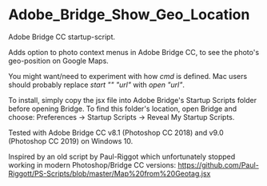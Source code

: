# Adobe_Bridge_Show_Geo_Location

Adobe Bridge CC startup-script.

Adds option to photo context menus in Adobe Bridge CC, to see the photo's geo-position on Google Maps.

You might want/need to experiment with how _cmd_ is defined. Mac users should probably replace _start "" "url"_ with _open "url"_.

To install, simply copy the jsx file into Adobe Bridge's Startup Scripts folder before opening Bridge. To find this folder's location, open Bridge and choose: Preferences -> Startup Scripts -> Reveal My Startup Scripts.

Tested with Adobe Bridge CC v8.1 (Photoshop CC 2018) and v9.0 (Photoshop CC 2019) on Windows 10.

Inspired by an old script by Paul-Riggot which unfortunately stopped working in modern Photoshop/Bridge CC versions:
https://github.com/Paul-Riggott/PS-Scripts/blob/master/Map%20from%20Geotag.jsx
